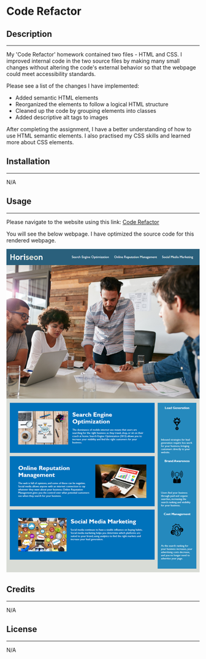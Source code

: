 # Code Refactor

## Description
___

My 'Code Refactor' homework contained two files - HTML and CSS. I improved internal code in the two source files by making many small changes without altering the code's external behavior so that the webpage could meet accessibility standards.

Please see a list of the changes I have implemented:

* Added semantic HTML elements
* Reorganized the elements to follow a logical HTML structure 
* Cleaned up the code by grouping elements into classes
* Added descriptive alt tags to images

After completing the assignment, I have a better understanding of how to use HTML semantic elements. I also practised my CSS skills and learned more about CSS elements.


## Installation
___

N/A

## Usage
___

Please navigate to the website using this link: [Code Refactor](https://tanyasilyutina.github.io/first_challenge/)

You will see the below webpage. I have optimized the source code for this rendered webpage.

![Visual of the deployed application](assets/01-html-css-git-homework-demo.png)

## Credits
___
N/A

## License
___
N/A

